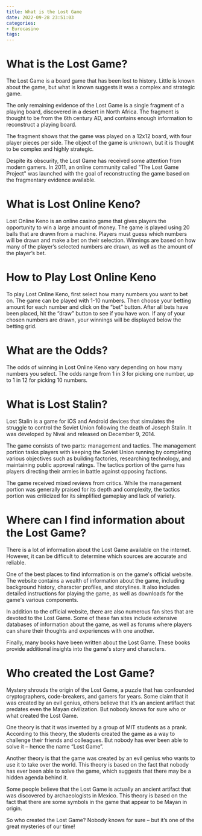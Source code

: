 ```yaml
---
title: What is the Lost Game
date: 2022-09-28 23:51:03
categories:
- Eurocasino
tags:
---
```



#  What is the Lost Game?

The Lost Game is a board game that has been lost to history. Little is known about the game, but what is known suggests it was a complex and strategic game.

The only remaining evidence of the Lost Game is a single fragment of a playing board, discovered in a desert in North Africa. The fragment is thought to be from the 6th century AD, and contains enough information to reconstruct a playing board.

The fragment shows that the game was played on a 12x12 board, with four player pieces per side. The object of the game is unknown, but it is thought to be complex and highly strategic.

Despite its obscurity, the Lost Game has received some attention from modern gamers. In 2011, an online community called "The Lost Game Project" was launched with the goal of reconstructing the game based on the fragmentary evidence available.

#  What is Lost Online Keno?

Lost Online Keno is an online casino game that gives players the opportunity to win a large amount of money. The game is played using 20 balls that are drawn from a machine. Players must guess which numbers will be drawn and make a bet on their selection. Winnings are based on how many of the player’s selected numbers are drawn, as well as the amount of the player’s bet.

# How to Play Lost Online Keno

To play Lost Online Keno, first select how many numbers you want to bet on. The game can be played with 1-10 numbers. Then choose your betting amount for each number and click on the “bet” button. After all bets have been placed, hit the “draw” button to see if you have won. If any of your chosen numbers are drawn, your winnings will be displayed below the betting grid.

# What are the Odds?

The odds of winning in Lost Online Keno vary depending on how many numbers you select. The odds range from 1 in 3 for picking one number, up to 1 in 12 for picking 10 numbers.

#  What is Lost Stalin?

Lost Stalin is a game for iOS and Android devices that simulates the struggle to control the Soviet Union following the death of Joseph Stalin. It was developed by Nival and released on December 9, 2014.

The game consists of two parts: management and tactics. The management portion tasks players with keeping the Soviet Union running by completing various objectives such as building factories, researching technology, and maintaining public approval ratings. The tactics portion of the game has players directing their armies in battle against opposing factions.

The game received mixed reviews from critics. While the management portion was generally praised for its depth and complexity, the tactics portion was criticized for its simplified gameplay and lack of variety.

#  Where can I find information about the Lost Game?

There is a lot of information about the Lost Game available on the internet. However, it can be difficult to determine which sources are accurate and reliable.

One of the best places to find information is on the game's official website. The website contains a wealth of information about the game, including background history, character profiles, and storylines. It also includes detailed instructions for playing the game, as well as downloads for the game's various components.

In addition to the official website, there are also numerous fan sites that are devoted to the Lost Game. Some of these fan sites include extensive databases of information about the game, as well as forums where players can share their thoughts and experiences with one another.

Finally, many books have been written about the Lost Game. These books provide additional insights into the game's story and characters.

#  Who created the Lost Game?

Mystery shrouds the origin of the Lost Game, a puzzle that has confounded cryptographers, code-breakers, and gamers for years. Some claim that it was created by an evil genius, others believe that it’s an ancient artifact that predates even the Mayan civilization. But nobody knows for sure who or what created the Lost Game.

One theory is that it was invented by a group of MIT students as a prank. According to this theory, the students created the game as a way to challenge their friends and colleagues. But nobody has ever been able to solve it – hence the name “Lost Game”.

Another theory is that the game was created by an evil genius who wants to use it to take over the world. This theory is based on the fact that nobody has ever been able to solve the game, which suggests that there may be a hidden agenda behind it.

Some people believe that the Lost Game is actually an ancient artifact that was discovered by archaeologists in Mexico. This theory is based on the fact that there are some symbols in the game that appear to be Mayan in origin.

So who created the Lost Game? Nobody knows for sure – but it’s one of the great mysteries of our time!
